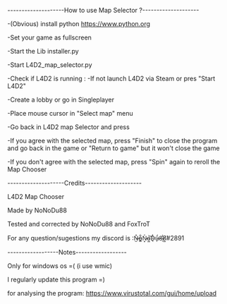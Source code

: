 --------------------How to use Map Selector ?--------------------

-(Obvious) install python https://www.python.org

-Set your game as fullscreen

-Start the Lib installer.py

-Start L4D2_map_selector.py

-Check if L4D2 is running :
   -If not launch L4D2 via Steam or pres "Start L4D2"

-Create a lobby or go in Singleplayer

-Place mouse cursor in "Select map" menu

-Go back in L4D2 map Selector and press 

-If you agree with the selected map, press "Finish" to close the program and go back in the game or "Return to game" but it won't close the game

-If you don't agree with the selected map, press "Spin" again to reroll the Map Chooser

--------------------Credits--------------------

L4D2 Map Chooser

Made by NoNoDu88

Tested and corrected by NoNoDu88 and FoxTroT

For any question/sugestions my discord is :N̶̫̽o̵̳͋N̴͙̍o̴͖͝D̴̖̀ǘ̶̩8̷̜̾8̸͍́#2891

------------------Notes------------------

Only for windows os =( (i use wmic)

I regularly update this program =)

for analysing the program: https://www.virustotal.com/gui/home/upload
